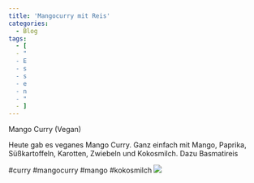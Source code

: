 ```yaml
---
title: 'Mangocurry mit Reis'
categories:
  - Blog
tags:
  - [
  - "
  - E
  - s
  - s
  - e
  - n
  - "
  - ]
---
```


Mango Curry (Vegan)

Heute gab es veganes Mango Curry.
Ganz einfach mit Mango, Paprika, Süßkartoffeln, Karotten, Zwiebeln und Kokosmilch.
Dazu Basmatireis

#curry #mangocurry #mango #kokosmilch
![](..\..\.\assets\2021-01-29-mangocurry\1.jpg)
